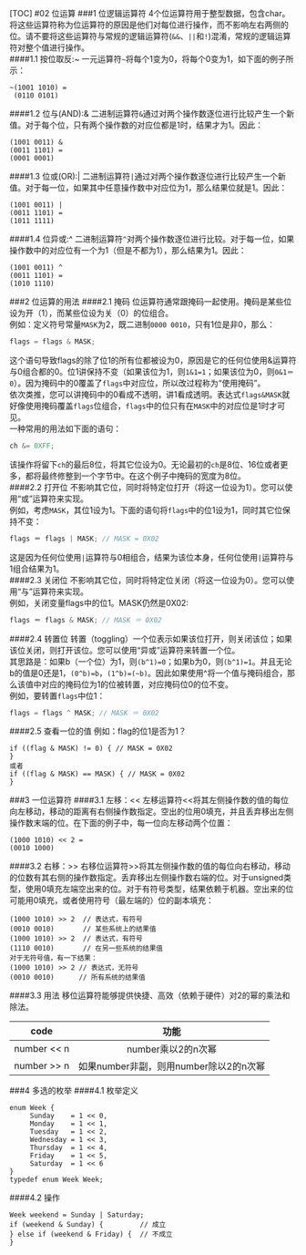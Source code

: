 [TOC]
#02 位运算
###1 位逻辑运算符
4个位运算符用于整型数据，包含char。将这些运算符称为位运算符的原因是他们对每位进行操作，而不影响左右两侧的位。请不要将这些运算符与常规的逻辑运算符(`&&`、`||`和`!`)混淆，常规的逻辑运算符对整个值进行操作。<br>
####1.1 按位取反:~
一元运算符`~`将每个1变为0，将每个0变为1，如下面的例子所示：<br>

```
~(1001 1010) =
 (0110 0101)
```
####1.2 位与(AND):&
二进制运算符`&`通过对两个操作数逐位进行比较产生一个新值。对于每个位，只有两个操作数的对应位都是1时，结果才为1。因此：<br>

```
(1001 0011) &
(0011 1101) =
(0001 0001)
```
####1.3 位或(OR):|
二进制运算符`|`通过对两个操作数逐位进行比较产生一个新值。对于每一位，如果其中任意操作数中对应位为1，那么结果位就是1。因此：<br>

```
(1001 0011) |
(0011 1101) =
(1011 1111)
```
####1.4 位异或:^
二进制运算符`^`对两个操作数逐位进行比较。对于每一位，如果操作数中的对应位有一个为1（但是不都为1），那么结果为1。因此：<br>

```
(1001 0011) ^
(0011 1101) =
(1010 1110)
```
###2 位运算的用法
####2.1 掩码
位运算符通常跟掩码一起使用。掩码是某些位设为开（1），而某些位设为关（0）的位组合。<br>
例如：定义符号常量`MASK`为2，既二进制`0000 0010`，只有1位是非0，那么：<br>

``` c
flags = flags & MASK;
```
这个语句导致flags的除了位1的所有位都被设为0，原因是它的任何位使用&运算符与0组合都的0。位1讲保持不变（如果该位为1，则`1&1=1`；如果该位为0，则`0&1＝0`）。因为掩码中的0覆盖了`flags`中对应位，所以改过程称为“使用掩码”。<br>
依次类推，您可以讲掩码中的0看成不透明，讲1看成透明。表达式`flags&MASK`就好像使用掩码覆盖`flags`位组合，`flags`中的位只有在`MASK`中的对应位是1时才可见。<br>
一种常用的用法如下面的语句：<br>

``` c
ch &= 0XFF;
```
该操作将留下`ch`的最后8位，将其它位设为0。无论最初的`ch`是8位、16位或者更多，都将最终修整到一个字节中。在这个例子中掩码的宽度为8位。<br>
####2.2 打开位
不影响其它位，同时将特定位打开（将这一位设为1）。您可以使用“或”运算符来实现。<br>
例如，考虑`MASK`，其位1设为1。下面的语句将`flags`中的位1设为1，同时其它位保持不变：<br>

``` c
flags ＝ flags | MASK; // MASK = 0X02
```
这是因为任何位使用`|`运算符与0相组合，结果为该位本身，任何位使用`|`运算符与1组合结果为1。<br>
####2.3 关闭位
不影响其它位，同时将特定位关闭（将这一位设为0）。您可以使用“与”运算符来实现。<br>
例如，关闭变量flags中的位1。MASK仍然是0X02:<br>

``` c
flags ＝ flags & MASK; // MASK ＝ 0X02
```
####2.4 转置位
转置（toggling）一个位表示如果该位打开，则关闭该位；如果该位关闭，则打开该位。您可以使用“异或”运算符来转置一个位。<br>
其思路是：如果b（一个位）为1，则`(b^1)=0`；如果b为0，则`(b^1)=1`。并且无论b的值是0还是1，`(0^b)=b`，`(1^b)=(~b)`。因此如果使用^将一个值与掩码组合，那么该值中对应的掩码位为1的位被转置，对应掩码位0的位不变。<br>
例如，要转置`flags`中位1：<br>

``` c
flags = flags ^ MASK; // MASK ＝ 0X02
```
####2.5 查看一位的值
例如：flag的位1是否为1？<br>

```
if ((flag & MASK) != 0) { // MASK = 0X02
}
或者
if ((flag & MASK) == MASK) { // MASK = 0X02
}
```
###3 一位运算符
####3.1 左移：<<
左移运算符<<将其左侧操作数的值的每位向左移动，移动的距离有右侧操作数指定。空出的位用0填充，并且丢弃移出左侧操作数末端的位。在下面的例子中，每一位向左移动两个位置：<br>

```
(1000 1010) << 2 =
(0010 1000)
```
####3.2 右移：>>
右移位运算符>>将其左侧操作数的值的每位向右移动，移动的位数有其右侧的操作数指定。丢弃移出左侧操作数右端的位。对于unsigned类型，使用0填充左端空出来的位。对于有符号类型，结果依赖于机器。空出来的位可能用0填充，或者使用符号（最左端的）位的副本填充：<br>

```
(1000 1010) >> 2  // 表达式，有符号
(0010 0010)       // 某些系统上的结果值
(1000 1010) >> 2  // 表达式，有符号
(1110 0010)       // 在另一些系统的结果值
对于无符号值，有一下结果：
(1000 1010) >> 2 // 表达式，无符号
(0010 0010)      // 所有系统的结果值
```
####3.3 用法
移位运算符能够提供快捷、高效（依赖于硬件）对2的幂的乘法和除法。<br>

| code | 功能 |
|:--:|:--:|
| number << n | number乘以2的n次幂 | 
| number >> n | 如果number非副，则用number除以2的n次幂|
###4 多选的枚举
####4.1 枚举定义

```
enum Week {
     Sunday    = 1 << 0,
     Monday    = 1 << 1,
     Tuesday   = 1 << 2,
     Wednesday = 1 << 3,
     Thursday  = 1 << 4,
     Friday    = 1 << 5,
     Saturday  = 1 << 6
}
typedef enum Week Week;
```
####4.2 操作

```
Week weekend = Sunday | Saturday;
if (weekend & Sunday) {         // 成立
} else if (weekend & Friday) {  // 不成立
}
```


